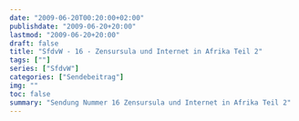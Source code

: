 ```yaml
---
date: "2009-06-20T00:20:00+02:00"
publishdate: "2009-06-20+20:00"
lastmod: "2009-06-20+20:00"
draft: false
title: "SfdvW - 16 - Zensursula und Internet in Afrika Teil 2"
tags: [""]
series: ["SfdvW"]
categories: ["Sendebeitrag"]
img: ""
toc: false
summary: "Sendung Nummer 16 Zensursula und Internet in Afrika Teil 2"
---
```


<div id="example"></div>
<script src="https://cdn.podlove.org/web-player/embed.js"></script>
<script>
  podlovePlayer('#example', '/blog/sfdvw16.json');
</script>

